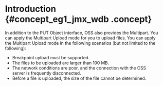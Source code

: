# Introduction {#concept_eg1_jmx_wdb .concept}

In addition to the PUT Object interface, OSS also provides the Multipart. You can apply the Multipart Upload mode for you to upload files. You can apply the Multipart Upload mode in the following scenarios \(but not limited to the following\):

-   Breakpoint upload must be supported.
-   The files to be uploaded are larger than 100 MB.
-   The network conditions are poor, and the connection with the OSS server is frequently disconnected.
-   Before a file is uploaded, the size of the file cannot be determined.

